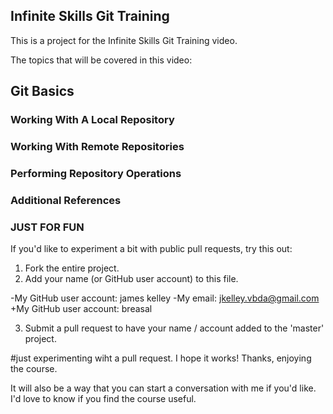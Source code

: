## Infinite Skills Git Training

This is a project for the Infinite Skills Git Training video.

The topics that will be covered in this video:

## Git Basics

### Working With A Local Repository


### Working With Remote Repositories

### Performing Repository Operations

### Additional References

### JUST FOR FUN

If you'd like to experiment a bit with public pull requests, try this out:

1)  Fork the entire project.
2)  Add your name (or GitHub user account) to this file.

-My GitHub user account: james kelley
-My email: jkelley.vbda@gmail.com
+My GitHub user account: breasal

3)  Submit a pull request to have your name / account added to the 'master' project.

#just experimenting wiht a pull request. I hope it works! Thanks, enjoying the course.

It will also be a way that you can start a conversation with me if you'd like.  I'd love to know if you find the course useful.
